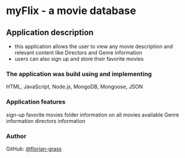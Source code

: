 # myFlix - a movie database

## Application description
* this application allows the user to view any movie description and relevant content like Directors and Genre information
* users can also sign up and store their favorite movies


### The application was build using and implementing
HTML, JavaScript, Node.js, MongoDB, Mongoose, JSON


### Application features
sign-up
favorite movies folder
information on all movies available
Genre information
directors information


### Author
GitHub: [@florian-grass](https://github.com/florian-grass)
 

